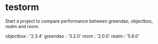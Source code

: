 # testorm
Start a project to compare performance between greendao, objectbox, realm and room.

  objectbox : '2.3.4'
  greendao  : '3.2.0'
  room      : '2.0.0'
  realm     : '5.8.0'
